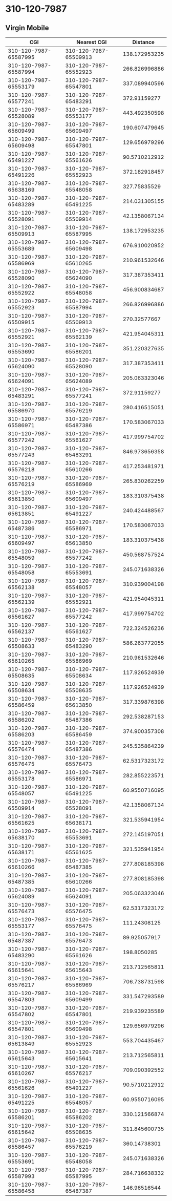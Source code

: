 # 310-120-7987
## Virgin Mobile


| CGI | Nearest CGI | Distance |
|-----|-------------|----------|
| 310-120-7987-65587995 | 310-120-7987-65509913 | 138.172953235 |
| 310-120-7987-65587994 | 310-120-7987-65552923 | 266.826996886 |
| 310-120-7987-65553179 | 310-120-7987-65547801 | 337.089940596 |
| 310-120-7987-65577241 | 310-120-7987-65483291 | 372.91159277 |
| 310-120-7987-65528089 | 310-120-7987-65553177 | 443.492350598 |
| 310-120-7987-65609499 | 310-120-7987-65609497 | 190.607479645 |
| 310-120-7987-65609498 | 310-120-7987-65547801 | 129.656979296 |
| 310-120-7987-65491227 | 310-120-7987-65561626 | 90.5710212912 |
| 310-120-7987-65491226 | 310-120-7987-65552923 | 372.182918457 |
| 310-120-7987-65638169 | 310-120-7987-65548058 | 327.75835529 |
| 310-120-7987-65483289 | 310-120-7987-65491225 | 214.031305155 |
| 310-120-7987-65528091 | 310-120-7987-65509914 | 42.1358067134 |
| 310-120-7987-65509913 | 310-120-7987-65587995 | 138.172953235 |
| 310-120-7987-65553689 | 310-120-7987-65609498 | 676.910020952 |
| 310-120-7987-65586969 | 310-120-7987-65610265 | 210.961532646 |
| 310-120-7987-65528090 | 310-120-7987-65624090 | 317.387353411 |
| 310-120-7987-65552922 | 310-120-7987-65548058 | 456.900834687 |
| 310-120-7987-65552923 | 310-120-7987-65587994 | 266.826996886 |
| 310-120-7987-65509915 | 310-120-7987-65509913 | 270.32577667 |
| 310-120-7987-65552921 | 310-120-7987-65562139 | 421.954045311 |
| 310-120-7987-65553690 | 310-120-7987-65586201 | 351.220327635 |
| 310-120-7987-65624090 | 310-120-7987-65528090 | 317.387353411 |
| 310-120-7987-65624091 | 310-120-7987-65624089 | 205.063323046 |
| 310-120-7987-65483291 | 310-120-7987-65577241 | 372.91159277 |
| 310-120-7987-65586970 | 310-120-7987-65576219 | 280.416515051 |
| 310-120-7987-65586971 | 310-120-7987-65487386 | 170.583067033 |
| 310-120-7987-65577242 | 310-120-7987-65561627 | 417.999754702 |
| 310-120-7987-65577243 | 310-120-7987-65483291 | 846.973656358 |
| 310-120-7987-65576218 | 310-120-7987-65610266 | 417.253481971 |
| 310-120-7987-65576219 | 310-120-7987-65586969 | 265.830262259 |
| 310-120-7987-65613850 | 310-120-7987-65609497 | 183.310375438 |
| 310-120-7987-65613851 | 310-120-7987-65491227 | 240.424488567 |
| 310-120-7987-65487386 | 310-120-7987-65586971 | 170.583067033 |
| 310-120-7987-65609497 | 310-120-7987-65613850 | 183.310375438 |
| 310-120-7987-65548059 | 310-120-7987-65577242 | 450.568757524 |
| 310-120-7987-65548058 | 310-120-7987-65553691 | 245.071638326 |
| 310-120-7987-65562138 | 310-120-7987-65548057 | 310.939004198 |
| 310-120-7987-65562139 | 310-120-7987-65552921 | 421.954045311 |
| 310-120-7987-65561627 | 310-120-7987-65577242 | 417.999754702 |
| 310-120-7987-65562137 | 310-120-7987-65561627 | 722.324526236 |
| 310-120-7987-65508633 | 310-120-7987-65483290 | 586.263772055 |
| 310-120-7987-65610265 | 310-120-7987-65586969 | 210.961532646 |
| 310-120-7987-65508635 | 310-120-7987-65508634 | 117.926524939 |
| 310-120-7987-65508634 | 310-120-7987-65508635 | 117.926524939 |
| 310-120-7987-65586459 | 310-120-7987-65613850 | 317.339876398 |
| 310-120-7987-65586202 | 310-120-7987-65487386 | 292.538287153 |
| 310-120-7987-65586203 | 310-120-7987-65586459 | 374.900357308 |
| 310-120-7987-65576474 | 310-120-7987-65487386 | 245.535864239 |
| 310-120-7987-65576475 | 310-120-7987-65576473 | 62.5317323172 |
| 310-120-7987-65553178 | 310-120-7987-65586971 | 282.855223571 |
| 310-120-7987-65548057 | 310-120-7987-65491225 | 60.9550716095 |
| 310-120-7987-65509914 | 310-120-7987-65528091 | 42.1358067134 |
| 310-120-7987-65561625 | 310-120-7987-65638171 | 321.535941954 |
| 310-120-7987-65638170 | 310-120-7987-65553691 | 272.145197051 |
| 310-120-7987-65638171 | 310-120-7987-65561625 | 321.535941954 |
| 310-120-7987-65610266 | 310-120-7987-65487385 | 277.808185398 |
| 310-120-7987-65487385 | 310-120-7987-65610266 | 277.808185398 |
| 310-120-7987-65624089 | 310-120-7987-65624091 | 205.063323046 |
| 310-120-7987-65576473 | 310-120-7987-65576475 | 62.5317323172 |
| 310-120-7987-65553177 | 310-120-7987-65576475 | 111.24308125 |
| 310-120-7987-65487387 | 310-120-7987-65576473 | 89.925057917 |
| 310-120-7987-65483290 | 310-120-7987-65561626 | 198.8050285 |
| 310-120-7987-65615641 | 310-120-7987-65615643 | 213.712565811 |
| 310-120-7987-65576217 | 310-120-7987-65586969 | 706.738731598 |
| 310-120-7987-65547803 | 310-120-7987-65609499 | 331.547293589 |
| 310-120-7987-65547802 | 310-120-7987-65547801 | 219.939235589 |
| 310-120-7987-65547801 | 310-120-7987-65609498 | 129.656979296 |
| 310-120-7987-65613849 | 310-120-7987-65552923 | 553.704435467 |
| 310-120-7987-65615643 | 310-120-7987-65615641 | 213.712565811 |
| 310-120-7987-65610267 | 310-120-7987-65576217 | 709.090392552 |
| 310-120-7987-65561626 | 310-120-7987-65491227 | 90.5710212912 |
| 310-120-7987-65491225 | 310-120-7987-65548057 | 60.9550716095 |
| 310-120-7987-65586201 | 310-120-7987-65586202 | 330.121566874 |
| 310-120-7987-65615642 | 310-120-7987-65508635 | 311.845600735 |
| 310-120-7987-65586457 | 310-120-7987-65576219 | 360.14738301 |
| 310-120-7987-65553691 | 310-120-7987-65548058 | 245.071638326 |
| 310-120-7987-65587993 | 310-120-7987-65587995 | 284.716638332 |
| 310-120-7987-65586458 | 310-120-7987-65487387 | 146.96516544 |

